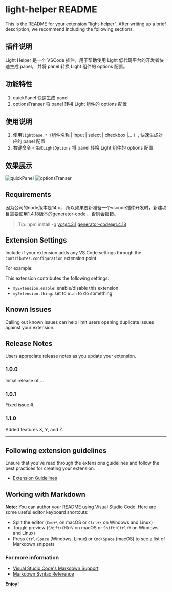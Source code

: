 # light-helper README

This is the README for your extension "light-helper". After writing up a brief description, we recommend including the following sections.

## 插件说明

Light Helper 是一个 VSCode 插件，用于帮助使用 Light 低代码平台的开发者快速生成 panel， 并将 panel 转换 Light 组件的 options 配置。

## 功能特性

1. quickPanel 快速生成 panel 
2. optionsTranser 将 panel 转换 Light 组件的 options 配置	

## 使用说明

1. 使用`lightbase.*`（组件名称 | input | select | checkbox |... ）,  快速生成对应的 panel 配置
2. 右键命令 - `生成LightOptions`  将 panel 转换 Light 组件的 options 配置	

## 效果展示

![quickPanel](images/quickPanel.gif)
![optionsTranser](images/optionsTranser.gif)

## Requirements

因为公司的node版本是14.x， 所以如果要新准备一个vscode插件开发时，新建项目需要使用1.4.18版本的generator-code， 否则会报错。

> Tip: npm install -g yo@4.3.1 generator-code@1.4.18

## Extension Settings

Include if your extension adds any VS Code settings through the `contributes.configuration` extension point.

For example:

This extension contributes the following settings:

* `myExtension.enable`: enable/disable this extension
* `myExtension.thing`: set to `blah` to do something

## Known Issues

Calling out known issues can help limit users opening duplicate issues against your extension.

## Release Notes

Users appreciate release notes as you update your extension.

### 1.0.0

Initial release of ...

### 1.0.1

Fixed issue #.

### 1.1.0

Added features X, Y, and Z.

-----------------------------------------------------------------------------------------------------------
## Following extension guidelines

Ensure that you've read through the extensions guidelines and follow the best practices for creating your extension.

* [Extension Guidelines](https://code.visualstudio.com/api/references/extension-guidelines)

## Working with Markdown

**Note:** You can author your README using Visual Studio Code.  Here are some useful editor keyboard shortcuts:

* Split the editor (`Cmd+\` on macOS or `Ctrl+\` on Windows and Linux)
* Toggle preview (`Shift+CMD+V` on macOS or `Shift+Ctrl+V` on Windows and Linux)
* Press `Ctrl+Space` (Windows, Linux) or `Cmd+Space` (macOS) to see a list of Markdown snippets

### For more information

* [Visual Studio Code's Markdown Support](http://code.visualstudio.com/docs/languages/markdown)
* [Markdown Syntax Reference](https://help.github.com/articles/markdown-basics/)

**Enjoy!**

